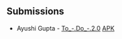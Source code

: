 ## Submissions

<!-- Add you name in below list as -->
<!-- - Your Name - [Repo Name](Link) [APK](APK Link) -->
<!-- - Sanyu Daver - [Tic Tac](https://github.com/sanyud/TicTac) [APK](https://github.com/king-11/Vue-Birthday/blob/master/public/favicon.ico) -->
- Ayushi Gupta - [To_-.Do_-.2.0](https://github.com/ayushigupta931/To_-.Do_-.2.0) [APK](https://github.com/ayushigupta931/To_-.Do_-.2.0/blob/master/app-debug.apk)